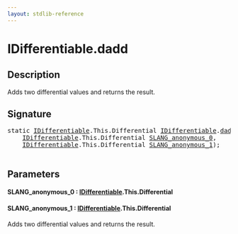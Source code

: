 ```yaml
---
layout: stdlib-reference
---
```


# IDifferentiable\.dadd

## Description

Adds two differential values and returns the result.




## Signature 

<pre>
<span class='code_keyword'>static</span> <a href="index.html" class="code_type">IDifferentiable</a>.<span class="code_keyword">This</span>.Differential <a href="index.html" class="code_type">IDifferentiable</a>.<a href="dadd.html">dadd</a>(
    <a href="index.html" class="code_type">IDifferentiable</a>.<span class="code_keyword">This</span>.Differential <a href="dadd.html#decl-SLANG_anonymous_0" class="code_param">SLANG_anonymous_0</a>,
    <a href="index.html" class="code_type">IDifferentiable</a>.<span class="code_keyword">This</span>.Differential <a href="dadd.html#decl-SLANG_anonymous_1" class="code_param">SLANG_anonymous_1</a>);

</pre>

## Parameters

####  <a id="decl-SLANG_anonymous_0"></a>SLANG\_anonymous\_0  : [IDifferentiable](index.html)\.This\.Differential
####  <a id="decl-SLANG_anonymous_1"></a>SLANG\_anonymous\_1  : [IDifferentiable](index.html)\.This\.Differential
Adds two differential values and returns the result.


